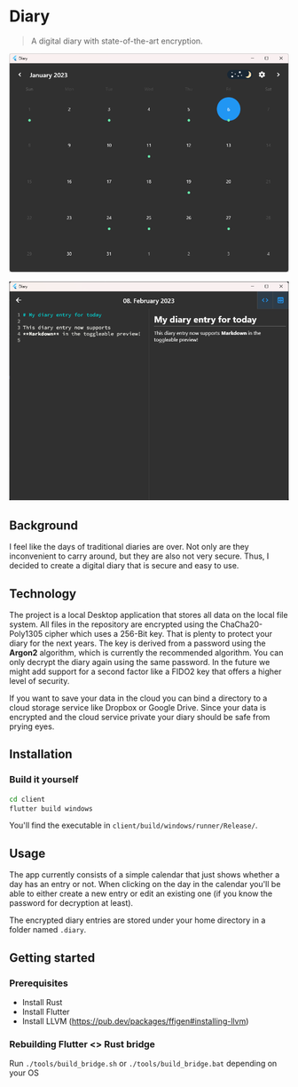 # Diary

> A digital diary with state-of-the-art encryption.

![Calendar](assets/calendar.png)

![Editor](assets/editor.png)

## Background

I feel like the days of traditional diaries are over.
Not only are they inconvenient to carry around, but they are also not very secure.
Thus, I decided to create a digital diary that is secure and easy to use.

## Technology

The project is a local Desktop application that stores all data on the local file system.
All files in the repository are encrypted using the ChaCha20-Poly1305 cipher which uses a 256-Bit key.
That is plenty to protect your diary for the next years.
The key is derived from a password using the **Argon2** algorithm, which is currently the recommended algorithm.
You can only decrypt the diary again using the same password.
In the future we might add support for a second factor like a FIDO2 key that offers a higher level of security.

If you want to save your data in the cloud you can bind a directory to a cloud storage service like Dropbox or Google
Drive.
Since your data is encrypted and the cloud service private your diary should be safe from prying eyes.

## Installation

### Build it yourself

```bash
cd client
flutter build windows
```

You'll find the executable in `client/build/windows/runner/Release/`.

## Usage

The app currently consists of a simple calendar that just shows whether a day has an entry or not.
When clicking on the day in the calendar you'll be able to either create a new entry or edit an existing one (if you
know the password for decryption at least).

The encrypted diary entries are stored under your home directory in a folder named `.diary`.

## Getting started

### Prerequisites

- Install Rust
- Install Flutter
- Install LLVM (https://pub.dev/packages/ffigen#installing-llvm)

### Rebuilding Flutter <> Rust bridge

Run `./tools/build_bridge.sh` or `./tools/build_bridge.bat` depending on your OS
